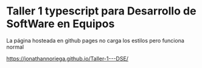 # Taller 1 typescript para Desarrollo de SoftWare en Equipos
La página hosteada en github pages no carga los estilos pero funciona normal

https://jonathannoriega.github.io/Taller-1---DSE/
